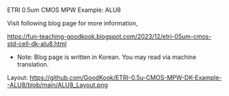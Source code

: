 ETRI 0.5um CMOS MPW Example: ALU8

Visit following blog page for more information,

https://fun-teaching-goodkook.blogspot.com/2023/12/etri-05um-cmos-std-cell-dk-alu8.html

* Note: Blog page is written in Korean. You may read via machine translation.

Layout:
https://github.com/GoodKook/ETRI-0.5u-CMOS-MPW-DK-Example--ALU8/blob/main/ALU8_Layout.png

